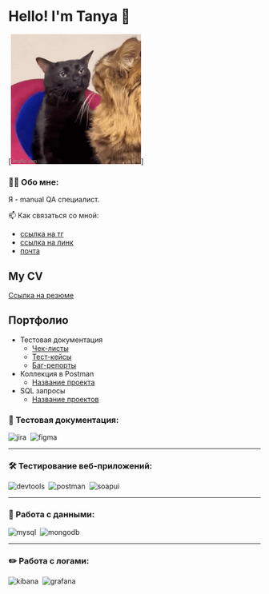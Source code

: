 # Hello! I'm Tanya  :seedling:
[![Header](https://github.com/vegetablesaladdd/vegetablesaladdd/blob/main/assets/fb12dd7f542f22d146fa095b665fa8ad.gif)]


### :technologist: Обо мне:
Я - manual QA специалист.

📫 Как связаться со мной:
-  [ссылка на тг](https://ссылочку_сюда)
-  [ссылка на линк](https://ссылочку_сюда)
-  [почта](https://ссылочку_сюда)

## My CV 

[Ссылка на резюме](https://hh.ru/resume/9f4e5ef8ff0dfcca0f0039ed1f7a72317a686d)

## Портфолио 
- Тестовая документация
  -  [Чек-листы](https://ссылочку_сюда)
  -  [Тест-кейсы](https://ссылочку_сюда)
  -  [Баг-репорты](https://ссылочку_сюда)
- Коллекция в Postman 
  -  [Название проекта](https://ссылочку_сюда)
- SQL запросы 
  -  [Название проектов](https://ссылочку_сюда)
  

### 📁 Тестовая документация:

<div>
  <img src="https://cdn.jsdelivr.net/gh/devicons/devicon/icons/jira/jira-original.svg" title="jira" alt="jira" width="40" height="40"/>&nbsp
  <img src="https://cdn.jsdelivr.net/gh/devicons/devicon/icons/figma/figma-original.svg" title="figma" alt="figma" width="40" height="40"/>&nbsp
</div>

---

### 🛠 Тестирование веб-приложений:

<div>
  <img src="https://d33wubrfki0l68.cloudfront.net/38b5c953a4667366685d55db55d057c86db1fc54/a0fdc/static/acae6b24d940347661ca901ea07f47c1/chrome-dev-logo-icon.png" title="devtools" alt="devtools" width="40" height="40"/>&nbsp
  <img src="https://seeklogo.com/images/P/postman-logo-0087CA0D15-seeklogo.com.png" title="postman" alt="postman" width="40" height="40"/>&nbsp
  <img src="https://static0.smartbear.co/smartbearbrand/media/images/home/soapui-icon.svg" title="soapui" alt="soapui" width="40" height="40"/>&nbsp
</div>

---

### 💾 Работа с данными:

<div>
  <img src="https://cdn.jsdelivr.net/gh/devicons/devicon/icons/mysql/mysql-original.svg" title="mysql" alt="mysql" width="40" height="40"/>&nbsp
  <img src="https://cdn.jsdelivr.net/gh/devicons/devicon/icons/mongodb/mongodb-original.svg" title="mongodb" alt="mongodb" width="40" height="40"/>&nbsp
</div>

---
### ✏️ Работа с логами:

<div>
  <img src="https://static-00.iconduck.com/assets.00/kibana-icon-1537x2048-476gnmfc.png" title="kibana" alt="kibana" width="40" height="40"/>&nbsp
  <img src="https://upload.wikimedia.org/wikipedia/commons/thumb/a/a1/Grafana_logo.svg/1200px-Grafana_logo.svg.png" title="grafana" alt="grafana" width="40" height="40"/>&nbsp

<div>

